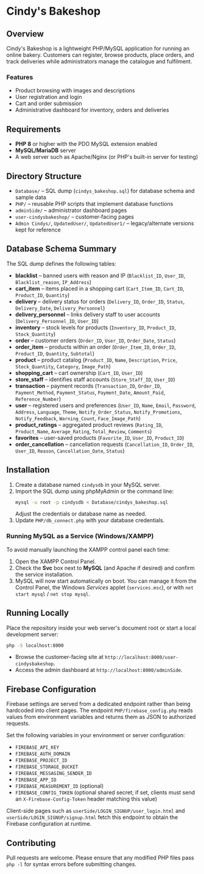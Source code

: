 # Cindy's Bakeshop

## Overview
Cindy's Bakeshop is a lightweight PHP/MySQL application for running an online
bakery. Customers can register, browse products, place orders, and track
deliveries while administrators manage the catalogue and fulfilment.

### Features
- Product browsing with images and descriptions
- User registration and login
- Cart and order submission
- Administrative dashboard for inventory, orders and deliveries

## Requirements
- **PHP 8** or higher with the PDO MySQL extension enabled
- **MySQL/MariaDB** server
- A web server such as Apache/Nginx (or PHP's built-in server for testing)

## Directory Structure
- `Database/` – SQL dump (`cindys_bakeshop.sql`) for database schema and sample data
- `PHP/` – reusable PHP scripts that implement database functions
- `adminSide/` – administrator dashboard pages
- `user-cindysbakeshop/` – customer‑facing pages
- `Admin Cindys/`, `UpdatedUser/`, `UpdatedUser1/` – legacy/alternate versions kept for reference

## Database Schema Summary
The SQL dump defines the following tables:

- **blacklist** – banned users with reason and IP (`Blacklist_ID`, `User_ID`, `Blacklist_reason`, `IP_Address`)
- **cart_item** – items placed in a shopping cart (`Cart_Item_ID`, `Cart_ID`, `Product_ID`, `Quantity`)
- **delivery** – delivery status for orders (`Delivery_ID`, `Order_ID`, `Status`, `Delivery_Date`, `Delivery_Personnel`)
- **delivery_personnel** – links delivery staff to user accounts (`Delivery_Personnel_ID`, `User_ID`)
- **inventory** – stock levels for products (`Inventory_ID`, `Product_ID`, `Stock_Quantity`)
- **order** – customer orders (`Order_ID`, `User_ID`, `Order_Date`, `Status`)
- **order_item** – products within an order (`Order_Item_ID`, `Order_ID`, `Product_ID`, `Quantity`, `Subtotal`)
- **product** – product catalog (`Product_ID`, `Name`, `Description`, `Price`, `Stock_Quantity`, `Category`, `Image_Path`)
- **shopping_cart** – cart ownership (`Cart_ID`, `User_ID`)
- **store_staff** – identifies staff accounts (`Store_Staff_ID`, `User_ID`)
- **transaction** – payment records (`Transaction_ID`, `Order_ID`, `Payment_Method`, `Payment_Status`, `Payment_Date`, `Amount_Paid`, `Reference_Number`)
- **user** – registered users and preferences (`User_ID`, `Name`, `Email`, `Password`, `Address`, `Language`, `Theme`, `Notify_Order_Status`, `Notify_Promotions`, `Notify_Feedback`, `Warning_Count`, `Face_Image_Path`)
- **product_ratings** – aggregated product reviews (`Rating_ID`, `Product_Name`, `Average_Rating`, `Total_Review`, `Comments`)
- **favorites** – user-saved products (`Favorite_ID`, `User_ID`, `Product_ID`)
- **order_cancellation** – cancellation requests (`Cancellation_ID`, `Order_ID`, `User_ID`, `Reason`, `Cancellation_Date`, `Status`)

## Installation
1. Create a database named `cindysdb` in your MySQL server.
2. Import the SQL dump using phpMyAdmin or the command line:
   ```sh
   mysql -u root -p cindysdb < Database/cindys_bakeshop.sql
   ```
   Adjust the credentials or database name as needed.
3. Update `PHP/db_connect.php` with your database credentials.

### Running MySQL as a Service (Windows/XAMPP)
To avoid manually launching the XAMPP control panel each time:

1. Open the XAMPP Control Panel.
2. Check the **Svc** box next to **MySQL** (and Apache if desired) and confirm
   the service installation.
3. MySQL will now start automatically on boot. You can manage it from the
   Control Panel, the Windows *Services* applet (`services.msc`), or with
   `net start mysql` / `net stop mysql`.

## Running Locally
Place the repository inside your web server's document root or start a local
development server:
```sh
php -S localhost:8000
```
- Browse the customer-facing site at `http://localhost:8000/user-cindysbakeshop`.
- Access the admin dashboard at `http://localhost:8000/adminSide`.

## Firebase Configuration
Firebase settings are served from a dedicated endpoint rather than being
hardcoded into client pages. The endpoint `PHP/firebase_config.php` reads values
from environment variables and returns them as JSON to authorized requests.

Set the following variables in your environment or server configuration:

- `FIREBASE_API_KEY`
- `FIREBASE_AUTH_DOMAIN`
- `FIREBASE_PROJECT_ID`
- `FIREBASE_STORAGE_BUCKET`
- `FIREBASE_MESSAGING_SENDER_ID`
- `FIREBASE_APP_ID`
- `FIREBASE_MEASUREMENT_ID` (optional)
- `FIREBASE_CONFIG_TOKEN` (optional shared secret; if set, clients must send an
  `X-Firebase-Config-Token` header matching this value)

Client-side pages such as `userSide/LOGIN_SIGNUP/user_login.html` and
`userSide/LOGIN_SIGNUP/signup.html` fetch this endpoint to obtain the Firebase
configuration at runtime.

## Contributing
Pull requests are welcome. Please ensure that any modified PHP files pass
`php -l` for syntax errors before submitting changes.


